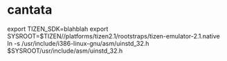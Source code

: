 cantata
=======

export TIZEN_SDK=blahblah
export SYSROOT=$TIZEN//platforms/tizen2.1/rootstraps/tizen-emulator-2.1.native
ln -s /usr/include/i386-linux-gnu/asm/uinstd_32.h $SYSROOT/usr/include/asm/uinstd_32.h
